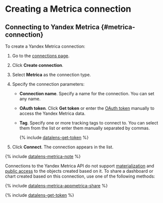 # Creating a Metrica connection

## Connecting to Yandex Metrica {#metrica-connection}

To create a Yandex Metrica connection:

1. Go to the [connections page](https://datalens.yandex.com/connections).
1. Click **Create connection**.
1. Select **Metrica** as the connection type.
1. Specify the connection parameters:

   * **Connection name**. Specify a name for the connection. You can set any name.
   * **OAuth token**. Click **Get token** or enter the [OAuth token](#get-oauth-token) manually to access the Yandex Metrica data.
   * **Tag**. Specify one or more tracking tags to connect to. You can select them from the list or enter them manually separated by commas.

     {% include [datalens-get-token](../../../_includes/datalens/datalens-change-account-note.md) %}

1. Click **Connect**. The connection appears in the list.

{% include [datalens-metrica-note](../../../_includes/datalens/datalens-metrica-note.md) %}

Connections to the Yandex Metrica API do not support [materialization](../../concepts/dataset/settings.md#materialization) and [public access](../../concepts/datalens-public.md) to the objects created based on it. To share a dashboard or chart created based on this connection, use one of the following methods:

{% include [datalens-metrica-appmetrica-share](../../../_includes/datalens/datalens-metrica-appmetrica-share.md) %}

{% include [datalens-get-token](../../../_includes/datalens/operations/datalens-get-token.md) %}
